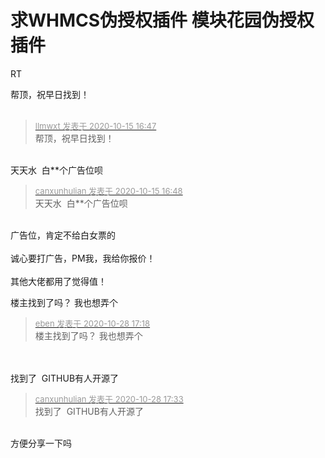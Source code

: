 # 求WHMCS伪授权插件 模块花园伪授权插件


RT

帮顶，祝早日找到！<br />
<br />
<img src="static/image/smiley/default/lol.gif" smilieid="12" border="0" alt="" /><img src="static/image/smiley/default/lol.gif" smilieid="12" border="0" alt="" /><img src="static/image/smiley/default/lol.gif" smilieid="12" border="0" alt="" />

<div class="quote"><blockquote><font size="2"><a href="https://www.hostloc.com/forum.php?mod=redirect&amp;goto=findpost&amp;pid=9305129&amp;ptid=754651" target="_blank"><font color="#999999">llmwxt 发表于 2020-10-15 16:47</font></a></font><br />
帮顶，祝早日找到！</blockquote></div><br />
天天水&nbsp;&nbsp;白**个广告位呗<br />


<div class="quote"><blockquote><font size="2"><a href="https://www.hostloc.com/forum.php?mod=redirect&amp;goto=findpost&amp;pid=9305134&amp;ptid=754651" target="_blank"><font color="#999999">canxunhulian 发表于 2020-10-15 16:48</font></a></font><br />
天天水&nbsp;&nbsp;白**个广告位呗</blockquote></div><br />
广告位，肯定不给白女票的<br />
<br />
诚心要打广告，PM我，我给你报价！<br />
<br />
其他大佬都用了觉得值！

楼主找到了吗？<img src="static/image/smiley/yct/013.gif" smilieid="43" border="0" alt="" /> 我也想弄个

<div class="quote"><blockquote><font size="2"><a href="https://www.hostloc.com/forum.php?mod=redirect&amp;goto=findpost&amp;pid=9365054&amp;ptid=754651" target="_blank"><font color="#999999">eben 发表于 2020-10-28 17:18</font></a></font><br />
楼主找到了吗？ 我也想弄个</blockquote></div><br />
<br />
找到了&nbsp;&nbsp;GITHUB有人开源了

<div class="quote"><blockquote><font size="2"><a href="https://www.hostloc.com/forum.php?mod=redirect&amp;goto=findpost&amp;pid=9365156&amp;ptid=754651" target="_blank"><font color="#999999">canxunhulian 发表于 2020-10-28 17:33</font></a></font><br />
找到了&nbsp;&nbsp;GITHUB有人开源了</blockquote></div><br />
方便分享一下吗<img src="static/image/smiley/yct/011.gif" smilieid="33" border="0" alt="" />
